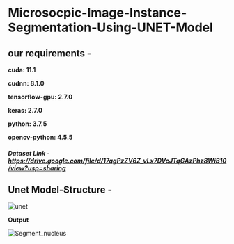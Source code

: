 # Microsocpic-Image-Instance-Segmentation-Using-UNET-Model

## our requirements -

**cuda: 11.1**

**cudnn: 8.1.0**

**tensorflow-gpu: 2.7.0**

**keras: 2.7.0**

**python: 3.7.5**

**opencv-python: 4.5.5**

#####   Dataset Link - https://drive.google.com/file/d/17agPzZV6Z_vLx7DVcJTqGAzPhz8WiB10/view?usp=sharing

## Unet Model-Structure -

![unet](https://user-images.githubusercontent.com/85226862/175895099-c1c91a26-0993-4bd9-89de-02506f0c335e.png)

**Output**

![Segment_nucleus](https://user-images.githubusercontent.com/85226862/175904440-4a08aeb6-6edb-46f1-b48f-ac69394e0b4e.gif)
